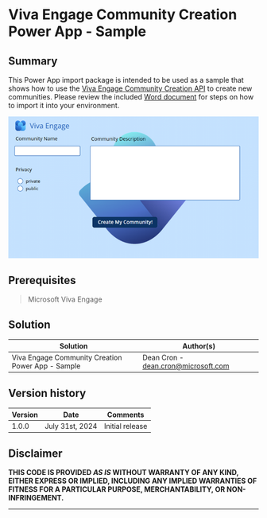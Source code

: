 # Viva Engage Community Creation Power App - Sample

## Summary

This Power App import package is intended to be used as a sample that shows how to use the [Viva Engage Community Creation API]([https://learn.microsoft.com/en-us/graph/api/employeeexperience-post-communities?view=graph-rest-beta&tabs=http](https://learn.microsoft.com/en-us/graph/api/employeeexperience-post-communities?view=graph-rest-1.0&tabs=http)) to create new communities. Please review the included [Word document](AppImportInstructions.docx) for steps on how to import it into your environment.

![image](VECCApp.png)

## Prerequisites

> Microsoft Viva Engage

## Solution

| Solution    | Author(s)                                               |
| ----------- | ------------------------------------------------------- |
| Viva Engage Community Creation Power App - Sample | Dean Cron - dean.cron@microsoft.com |

## Version history

| Version | Date             | Comments        |
| ------- | ---------------- | --------------- |
| 1.0.0     | July 31st, 2024 | Initial release |


## Disclaimer

**THIS CODE IS PROVIDED _AS IS_ WITHOUT WARRANTY OF ANY KIND, EITHER EXPRESS OR IMPLIED, INCLUDING ANY IMPLIED WARRANTIES OF FITNESS FOR A PARTICULAR PURPOSE, MERCHANTABILITY, OR NON-INFRINGEMENT.**

---


